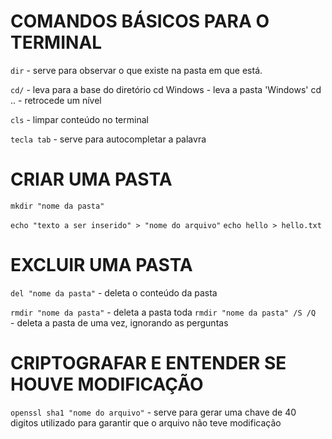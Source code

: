 # COMANDOS BÁSICOS PARA O TERMINAL

`dir` - serve para observar o que existe na pasta em que está.

`cd/` - leva para a base do diretório 
    cd Windows - leva a pasta 'Windows' 
        cd .. - retrocede um nível 

`cls` - limpar conteúdo no terminal 

`tecla tab` - serve para autocompletar a palavra 

# CRIAR UMA PASTA

`mkdir "nome da pasta"`

`echo "texto a ser inserido" > "nome do arquivo"`
    `echo hello > hello.txt`

# EXCLUIR UMA PASTA

`del "nome da pasta"` - deleta o conteúdo da pasta

`rmdir "nome da pasta"` - deleta a pasta toda 
    `rmdir "nome da pasta" /S /Q ` - deleta a pasta de uma vez, ignorando as perguntas 

# CRIPTOGRAFAR E ENTENDER SE HOUVE MODIFICAÇÃO

`openssl sha1 "nome do arquivo"` - serve para gerar uma chave de 40 digitos
    utilizado para garantir que o arquivo não teve modificação 



 
 
